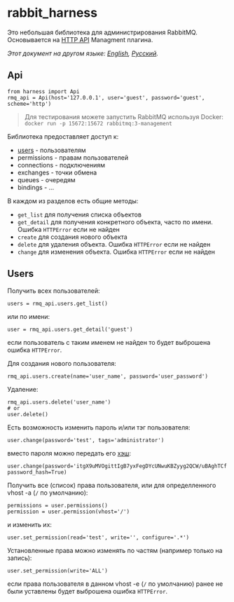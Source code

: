 # rabbit_harness
Это небольшая библиотека для администрирования RabbitMQ. Основывается на [HTTP API](https://pulse.mozilla.org/api/) Managment плагина.

*Этот документ на другом языке: [English](README.md), [Русский](README.ru.md).*

## Api
```
from harness import Api
rmq_api = Api(host='127.0.0.1', user='guest', password='guest', scheme='http')
```

> Для тестирования можете запустить RabbitMQ используя Docker: `docker run -p 15672:15672 rabbitmq:3-management`

Библиотека предоставляет доступ к:
- [users](#users) - пользователям
- permissions - правам пользователей
- connections - подключениям
- exchanges - точки обмена
- queues - очередям
- bindings - ...

В каждом из разделов есть общие методы:
- `get_list` для получения списка объектов
- `get_detail` для получения конкретного объекта, часто по имени. Ошибка `HTTPError` если не найден
- `create` для создания нового объекта
- `delete` для удаления объекта. Ошибка `HTTPError` если не найден
- `change` для изменения объекта. Ошибка `HTTPError` если не найден

## Users
Получить всех пользователей:
```
users = rmq_api.users.get_list()
```
или по имени:
```
user = rmq_api.users.get_detail('guest')
```
если пользователь с таким именем не найден то будет выброшена ошибка `HTTPError`.

Для создания нового пользователя:
```
rmq_api.users.create(name='user_name', password='user_password')
```
Удаление:
```
rmq_api.users.delete('user_name')
# or
user.delete()
```
Есть возможность изменить пароль и/или тэг пользователя:
```
user.change(password='test', tags='administrator')
```
вместо пароля можно передать его [хэш](https://www.rabbitmq.com/passwords.html#computing-password-hash):
```
user.change(password='itgX9uMVOgittIgB7yxFegDYcUNwuKBZyyg2QCW/uBAghTCf', password_hash=True)
```
Получить все (список) права пользователя, или для определленного vhost -а (`/` по умолчанию):
```
permissions = user.permissions()
permission = user.permission(vhost='/')
```
и изменить их:
```
user.set_permission(read='test', write='', configure='.*')
```
Установленные права можно изменять по частям (например только на запись):
```
user.set_permission(write='ALL')
```
если права пользователя в данном vhost -е (`/` по умолчанию) ранее не были уставлены будет выброшена ошибка `HTTPError`.
